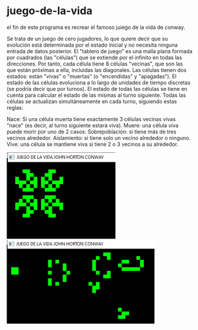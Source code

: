 # juego-de-la-vida
el fin de este programa es recrear el famoso juiego de la vida de conway.

Se trata de un juego de cero jugadores, lo que quiere decir que su evolución está determinada por el estado inicial y no necesita ninguna entrada de datos posterior. El "tablero de juego" es una malla plana formada por cuadrados (las "células") que se extiende por el infinito en todas las direcciones. Por tanto, cada célula tiene 8 células "vecinas", que son las que están próximas a ella, incluidas las diagonales. Las células tienen dos estados: están "vivas" o "muertas" (o "encendidas" y "apagadas"). El estado de las células evoluciona a lo largo de unidades de tiempo discretas (se podría decir que por turnos). El estado de todas las células se tiene en cuenta para calcular el estado de las mismas al turno siguiente. Todas las células se actualizan simultáneamente en cada turno, siguiendo estas reglas:

Nace: Si una célula muerta tiene exactamente 3 células vecinas vivas "nace" (es decir, al turno siguiente estará viva).
Muere: una célula viva puede morir por uno de 2 casos:
Sobrepoblación: si tiene más de tres vecinos alrededor.
Aislamiento: si tiene solo un vecino alrededor o ninguno.
Vive: una célula se mantiene viva si tiene 2 o 3 vecinos a su alrededor.


<img src="IMA_CONWAY_2.PNG" alt="Pulsar">

<img src="IMG_CONWAY.PNG" alt="Generador de Naves Espaciales">
